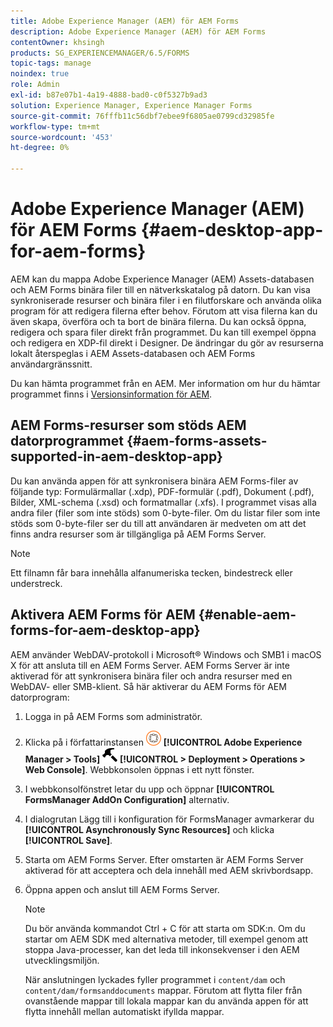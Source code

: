 ```yaml
---
title: Adobe Experience Manager (AEM) för AEM Forms
description: Adobe Experience Manager (AEM) för AEM Forms
contentOwner: khsingh
products: SG_EXPERIENCEMANAGER/6.5/FORMS
topic-tags: manage
noindex: true
role: Admin
exl-id: b87e07b1-4a19-4888-bad0-c0f5327b9ad3
solution: Experience Manager, Experience Manager Forms
source-git-commit: 76fffb11c56dbf7ebee9f6805ae0799cd32985fe
workflow-type: tm+mt
source-wordcount: '453'
ht-degree: 0%

---
```


# Adobe Experience Manager (AEM) för AEM Forms {#aem-desktop-app-for-aem-forms}

AEM kan du mappa Adobe Experience Manager (AEM) Assets-databasen och AEM Forms binära filer till en nätverkskatalog på datorn. Du kan visa synkroniserade resurser och binära filer i en filutforskare och använda olika program för att redigera filerna efter behov. Förutom att visa filerna kan du även skapa, överföra och ta bort de binära filerna. Du kan också öppna, redigera och spara filer direkt från programmet. Du kan till exempel öppna och redigera en XDP-fil direkt i Designer. De ändringar du gör av resurserna lokalt återspeglas i AEM Assets-databasen och AEM Forms användargränssnitt.

Du kan hämta programmet från en AEM. Mer information om hur du hämtar programmet finns i [Versionsinformation för AEM](https://experienceleague.adobe.com/docs/experience-manager-desktop-app/using/release-notes.html?lang=en).

## AEM Forms-resurser som stöds AEM datorprogrammet {#aem-forms-assets-supported-in-aem-desktop-app}

Du kan använda appen för att synkronisera binära AEM Forms-filer av följande typ: Formulärmallar (.xdp), PDF-formulär (.pdf), Dokument (.pdf), Bilder, XML-schema (.xsd) och formatmallar (.xfs). I programmet visas alla andra filer (filer som inte stöds) som 0-byte-filer. Om du listar filer som inte stöds som 0-byte-filer ser du till att användaren är medveten om att det finns andra resurser som är tillgängliga på AEM Forms Server.

>[!NOTE]
>
>Ett filnamn får bara innehålla alfanumeriska tecken, bindestreck eller understreck.

## Aktivera AEM Forms för AEM {#enable-aem-forms-for-aem-desktop-app}

AEM använder WebDAV-protokoll i Microsoft® Windows och SMB1 i macOS X för att ansluta till en AEM Forms Server. AEM Forms Server är inte aktiverad för att synkronisera binära filer och andra resurser med en WebDAV- eller SMB-klient. Så här aktiverar du AEM Forms för AEM datorprogram:

1. Logga in på AEM Forms som administratör.
1. Klicka på i författarinstansen ![adobeexperienceManager](assets/adobeexperiencemanager.png) **[!UICONTROL Adobe Experience Manager > Tools]** ![hammare](assets/hammer.png) **[!UICONTROL > Deployment > Operations > Web Console]**. Webbkonsolen öppnas i ett nytt fönster.
1. I webbkonsolfönstret letar du upp och öppnar **[!UICONTROL FormsManager AddOn Configuration]** alternativ.
1. I dialogrutan Lägg till i konfiguration för FormsManager avmarkerar du **[!UICONTROL Asynchronously Sync Resources]** och klicka **[!UICONTROL Save]**.
1. Starta om AEM Forms Server. Efter omstarten är AEM Forms Server aktiverad för att acceptera och dela innehåll med AEM skrivbordsapp.
1. Öppna appen och anslut till AEM Forms Server.

   >[!NOTE]
   >
   > Du bör använda kommandot Ctrl + C för att starta om SDK:n. Om du startar om AEM SDK med alternativa metoder, till exempel genom att stoppa Java-processer, kan det leda till inkonsekvenser i den AEM utvecklingsmiljön.

   När anslutningen lyckades fyller programmet i `content/dam` och `content/dam/formsanddocuments` mappar. Förutom att flytta filer från ovanstående mappar till lokala mappar kan du använda appen för att flytta innehåll mellan automatiskt ifyllda mappar.
